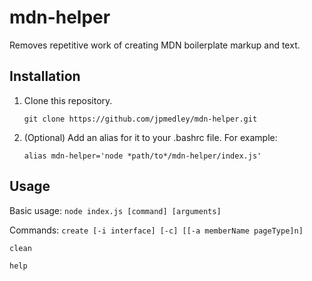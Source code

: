 # mdn-helper
Removes repetitive work of creating MDN boilerplate markup and text.

## Installation

1. Clone this repository.

   `git clone https://github.com/jpmedley/mdn-helper.git`

1. (Optional) Add an alias for it to your .bashrc file. For example:

   `alias mdn-helper='node *path/to*/mdn-helper/index.js'`

## Usage

Basic usage:
  `node index.js [command] [arguments]`

Commands:
  `create [-i interface] [-c] [[-a memberName pageType]n]`
  
  `clean`
  
  `help`
